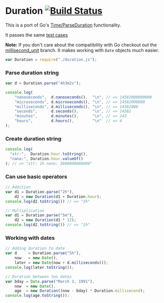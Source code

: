 # Duration [![Build Status](https://travis-ci.org/icholy/Duration.js.png?branch=master)](https://travis-ci.org/icholy/Duration.js)
This is a port of Go's [Time/ParseDuration](http://golang.org/pkg/time/#ParseDuration) functionality.

It passes the same [test cases](http://golang.org/src/pkg/time/time_test.go#L1194)

**Note:** If you don't care about the compatibility with Go checkout out the [millisecond_unit](https://github.com/icholy/Duration.js/tree/millisecond_unit) branch. It makes working with `Date` objects much easier.

``` js
var Duration = require("./duration.js");
```

### Parse duration string
``` js
var d = Duration.parse("4h3m2s");

console.log(
    "nanoseconds",  d.nanoseconds(),  "\n", // => 14582000000000
    "microseconds", d.microseconds(), "\n", // => 14582000000
    "milliseconds", d.milliseconds(), "\n", // => 14582000
    "seconds",      d.seconds(),      "\n", // => 14582
    "minutes",      d.minutes(),      "\n", // => 243
    "hours",        d.hours(),        "\n"  // => 4
);
```

### Create duration string
``` js
console.log(
  "str:",  Duration.hour.toString(),
  "nano:", Duration.hour.valueOf()
); // => "str: 1h nano: 3600000000000"
```

### Can use basic operators
``` js
// Addition
var d1 = Duration.parse("2h"),
    d2 = new Duration(d1 + Duration.hour);
console.log(d2.toString()) // => "3h"

// Multiplication
var d1 = Duration.parse("5m"),
    d2 = new Duration(d1 * 12);
console.log(d2.toString()) // => "1h"
```

### Working with dates
``` js
// Adding duration to date
var d     = Duration.parse("5h"),
    now   = new Date(),
    later = new Date(now + d.milliseconds());
console.log(later.toString());

// Duration between two dates
var bday = Date.parse("March 3, 1991"),
    now  = new Date(),
    age  = new Duration((now - bday) * Duration.millisecond);
console.log(age.toString());
```


